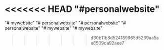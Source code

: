 <<<<<<< HEAD
"#personalwebsite" 
=======
"# mywebsite" 
"# personalwebsite" 
"# personalwebsite" 
"# personalwebsite" 
"# mywebsite" 
"# mywebsite" 
>>>>>>> d30b11b8d524189865d5269aa5ae8509da92aee7
